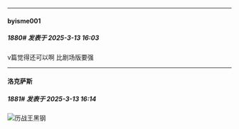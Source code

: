 ﻿
*****

####  byisme001  
##### 1880#       发表于 2025-3-13 16:03

v篇觉得还可以啊 比剧场版要强


*****

####  洛克萨斯  
##### 1881#       发表于 2025-3-13 16:14

<img src="https://static.saraba1st.com/image/smiley/face2017/068.png" referrerpolicy="no-referrer">历战王黑钢

